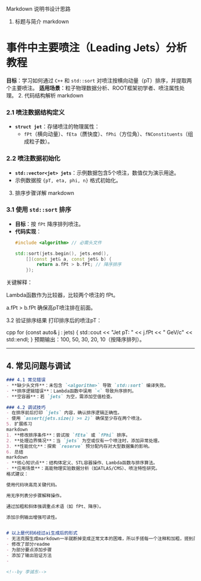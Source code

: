 Markdown 说明书设计思路
1. 标题与简介
markdown
# 事件中主要喷注（Leading Jets）分析教程
**目标**：学习如何通过 `C++` 和 `std::sort` 对喷注按横向动量（pT）排序，并提取两个主要喷注。
**适用场景**：粒子物理数据分析、ROOT框架初学者、喷注属性处理。
2. 代码结构解析
markdown
### 2.1 喷注数据结构定义
- **`struct jet`**：存储喷注的物理属性：
  - `fPt`（横向动量）、`fEta`（赝快度）、`fPhi`（方位角）、`fNConstituents`（组成粒子数）。

### 2.2 喷注数据初始化
- **`std::vector<jet> jets`**：示例数据包含5个喷注，数值仅为演示用途。
- 示例数据按 `{pT, eta, phi, n}` 格式初始化。
3. 排序步骤详解
markdown
### 3.1 使用 `std::sort` 排序
- **目标**：按 `fPt` 降序排列喷注。
- **代码实现**：
  ```cpp
  #include <algorithm> // 必需头文件

  std::sort(jets.begin(), jets.end(), 
      [](const jet& a, const jet& b) { 
          return a.fPt > b.fPt; // 降序排序
      });
关键解释：

Lambda函数作为比较器，比较两个喷注的 fPt。

a.fPt > b.fPt 确保高pT喷注排在前面。

3.2 验证排序结果
打印排序后的喷注pT：

cpp
for (const auto& j : jets) {
    std::cout << "Jet pT: " << j.fPt << " GeV/c" << std::endl;
}
预期输出：100, 50, 30, 20, 10（按降序排列）。


---

## 4. 常见问题与调试
```markdown
### 4.1 常见错误
- **缺少头文件**：未包含 `<algorithm>` 导致 `std::sort` 编译失败。
- **排序逻辑错误**：Lambda函数中误用 `<` 导致升序排列。
- **空容器**：若 `jets` 为空，需添加空值检查。

### 4.2 调试技巧
- 在排序前后打印 `jets` 内容，确认排序逻辑正确性。
- 使用 `assert(jets.size() >= 2)` 确保至少存在两个喷注。
5. 扩展练习
markdown
1. **修改排序条件**：尝试按 `fEta` 或 `fPhi` 排序。
2. **处理边界情况**：当 `jets` 为空或仅有一个喷注时，添加异常处理。
3. **性能优化**：探索 `reserve` 预分配内存对大型数据集的影响。
6. 总结
markdown
- **核心知识点**：结构体定义、STL容器操作、Lambda函数与排序算法。
- **应用场景**：高能物理实验数据分析（如ATLAS/CMS）、喷注特性研究。
格式建议：

使用代码块高亮关键代码。

用无序列表分步骤解释操作。

通过加粗和斜体强调重点术语（如 fPt、降序）。

添加示例输出增强可读性。


# 以上是代码6经过ai生成后的形式
- 无法克服生成markdown一半就断掉变成正常文本的困难，所以手搓每一个注释和加粗，搓到英文版的时候发现有快捷键
- 修改了部分readme
- 为部分要点添加步骤
- 添加了输出验证方法
- 

<!--by 李诚东-->